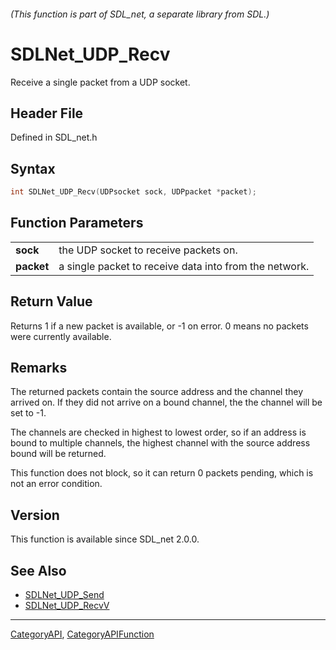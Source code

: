 ###### (This function is part of SDL_net, a separate library from SDL.)
# SDLNet_UDP_Recv

Receive a single packet from a UDP socket.

## Header File

Defined in SDL_net.h

## Syntax

```c
int SDLNet_UDP_Recv(UDPsocket sock, UDPpacket *packet);

```

## Function Parameters

|                |                                                        |
| -------------- | ------------------------------------------------------ |
| **sock**       | the UDP socket to receive packets on.                  |
| **packet**     | a single packet to receive data into from the network. |

## Return Value

Returns 1 if a new packet is available, or -1 on error. 0 means no packets
were currently available.

## Remarks

The returned packets contain the source address and the channel they
arrived on. If they did not arrive on a bound channel, the the channel will
be set to -1.

The channels are checked in highest to lowest order, so if an address is
bound to multiple channels, the highest channel with the source address
bound will be returned.

This function does not block, so it can return 0 packets pending, which is
not an error condition.

## Version

This function is available since SDL_net 2.0.0.

## See Also

- [SDLNet_UDP_Send](SDLNet_UDP_Send)
- [SDLNet_UDP_RecvV](SDLNet_UDP_RecvV)

----
[CategoryAPI](CategoryAPI), [CategoryAPIFunction](CategoryAPIFunction)

